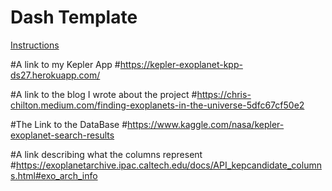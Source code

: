 # Dash Template

[Instructions](https://lambdaschool.github.io/ds/unit2/dash-template/)

#A link to my Kepler App
#https://kepler-exoplanet-kpp-ds27.herokuapp.com/

#A link to the blog I wrote about the project
#https://chris-chilton.medium.com/finding-exoplanets-in-the-universe-5dfc67cf50e2

#The Link to the DataBase
#https://www.kaggle.com/nasa/kepler-exoplanet-search-results

#A link describing what the columns represent
#https://exoplanetarchive.ipac.caltech.edu/docs/API_kepcandidate_columns.html#exo_arch_info
